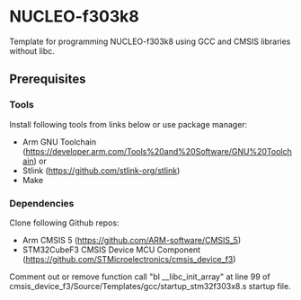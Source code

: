 # NUCLEO-f303k8
Template for programming NUCLEO-f303k8 using GCC and CMSIS libraries without libc.

## Prerequisites
### Tools
Install following tools from links below or use package manager:
- Arm GNU Toolchain (https://developer.arm.com/Tools%20and%20Software/GNU%20Toolchain) or 
- Stlink (https://github.com/stlink-org/stlink)
- Make
### Dependencies
Clone following Github repos:
- Arm CMSIS 5 (https://github.com/ARM-software/CMSIS_5)
- STM32CubeF3 CMSIS Device MCU Component (https://github.com/STMicroelectronics/cmsis_device_f3)

Comment out or remove function call "bl __libc_init_array" at line 99 of cmsis_device_f3/Source/Templates/gcc/startup_stm32f303x8.s startup file.
